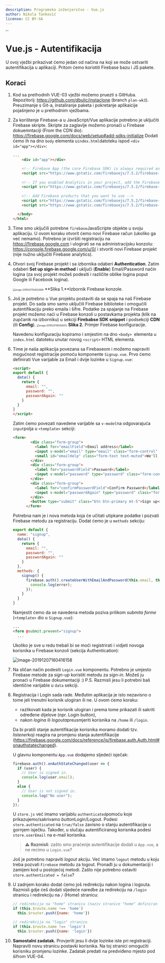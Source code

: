 ```yaml
---
description: Programsko inženjerstvo - Vue.js
author: Nikola Tanković
license: CC BY-SA
---
```


<img src="art/fipu.png" alt="fipu" style="zoom:24%;" />

# Vue.js - Autentifikacija

U ovoj vježbi prikazivat ćemo jedan od načina na koji se može ostvariti autentifikacija u aplikaciji. Pritom ćemo koristiti Firebase bazu i JS pakete.

## Koraci

1. Kod sa prethodnih VUE-03 vježbi možemo pruezti s GitHuba. Repozitorij: https://github.com/dbulic/instaclone (branch `plan-wk3`). Preuzimanje s Git-a, instaliranje paketa i pokretanje aplikaicije pojašnjeno je u prethodnim vježbama.

1. Za korištenje Firebase-a u JavaScript/Vue aplikacije potrebno je uključiti Firebase skripte. Skripte za zaglavlje možemo pronaći u Firebase dokuemntaciji (From the CDN dio): https://firebase.google.com/docs/web/setup#add-sdks-initialize
   Dodati ćemo ih na dno `body` elementa u`index.html`datoteku ispod `<div id="app"></div>`:

   ```html
   ...
       <div id="app"></div>
   
       <!-- Firebase App (the core Firebase SDK) is always required and must be listed first -->
       <script src="https://www.gstatic.com/firebasejs/7.5.2/firebase-app.js"></script>
       
       <!-- If you enabled Analytics in your project, add the Firebase SDK for Analytics -->
       <script src="https://www.gstatic.com/firebasejs/7.5.2/firebase-analytics.js"></script>
       
       <!-- Add Firebase products that you want to use -->
       <script src="https://www.gstatic.com/firebasejs/7.5.2/firebase-auth.js"></script>
       <script src="https://www.gstatic.com/firebasejs/7.5.2/firebase-firestore.js"></script>
   
     </body>
   </html>
   ```

3. Time smo uključili potrebne `firebase`JavaScripte objekte u svoju aplikaciju. U ovom koraku otvorit ćemo novi Firebase račun (ukoliko ga već nemamo). Potrebno je izvršiti registraciju na https://firebase.google.com i ulogirati se na administracijsku konzolu: https://console.firebase.google.com/u/0/ i stvoriti novi Firebase projekt (nije nužno uključiti Firebase analytics).

3. Otvori svoj Firebase projekt i sa izbornika odaberi **Authentication**. Zatim odaberi **Set up sign-in method** i uključi (**Enable**) Email/Password način logina (za svoj projekt možeš podesiti i različite oblike logina poput Google ili Facebook logina).

   <img src="art/image-20191207154022809.png" alt="image-20191207154022809" style="zoom:50%;" />
   **Slika 1.**Izbornik Firebase konzole.

3. Još je potrebno u Vue projektu postaviti da se spaja na naš Firebase projekt. Do sada smo samo uključili Firebase biblioteke i omogućili autentifikaciju preko emaila i šifre. Podatke za spajanje na Firebase projekt možemo naći u Firebase konzoli u postavkama projekta (klik na zupčanik na izborniku) u sekciji **Firebabse SDK snippet** i podsekciji **CDN** (ili **Config**).
   <img src="art/image-20191207160309312.png" alt="image-20191207160309312" style="zoom:50%;" />
   **Slika 2.** Primjer Firebase konfiguracije.

   Navedenu konfiguraciju kopiramo i smjestim na dno `<body> `elementa u `index.html` datoteku unutar novog `<script>` HTML elementa.

3. Time je naša aplikacija povezana sa Firebaseom i možemo napraviti mogućnost registracije pomoću komponente `Signup.vue`. Prvo ćemo definirati Vue varijable za Email i dvije lozinke u `Signup.vue`:

   ```html
   <script>
   export default {
     data() {
       return {
         email: "",
         password: "",
         passwordAgain: ""
       }
     }
   }
   </script>
   ```

   Zatim ćemo povezati navedene varijable sa `v-model`na odgovarajuća `input`polja u `<template>` sekciji:

   ```html
   <form>
           <div class="form-group">
             <label for="emailField">Email address</label>
             <input v-model="email" type="email" class="form-control" id="emailField" aria-describedby="emailHelp" placeholder="Enter email">
             <small id="emailHelp" class="form-text text-muted">We'll never share ...</small>
           </div>
           <div class="form-group">
             <label for="passwordField">Password</label>
             <input v-model="password" type="password" class="form-control" id="passwordField" placeholder="Password">
           </div>
           <div class="form-group">
             <label for="confirmPasswordField">Confirm Password</label>
             <input v-model="passwordAgain" type="password" class="form-control" id="confirmPasswordField" placeholder="Confirm password">
           </div>
           <button type="submit" class="btn btn-primary mt-5">Sign up</button>
         </form>
   ```

   Potrebna nam je i nova metoda koja će učitati utipkane podatke i pozvati Firebase metodu za registraciju. Dodat ćemo je u `methods` sekciju:

   ```javascript
   export default {
     name: "signup",
     data() {
       return {
         email: "",
         password: "",
         passwordAgain: ""
       }
     },
     methods: {
       signup() {
         firebase.auth().createUserWithEmailAndPassword(this.email, this.password).catch(function(error) {
           console.log(error);
         });
       }
     }
   }
   ```

   Namjestit ćemo da se navedena metoda poziva prilikom *submita forme* (`<template>` dio u `Signup.vue`):

   ```html
   ...
   <form @submit.prevent="signup">
     ...
   ```

   Ukoliko je sve u redu trebali bi se moći registrirati i vidjeti novoga korisnika u Firebase konzoli (sekcija Authentication):

   ![image-20191207160416158](art/image-20191207160416158.png)

   

3. Na sličan način podesiti `Login.vue` komponentu. Potrebno je umjesto Firebase metode za *sign-up* koristiti metodu za *sign-in*. Možeš ju pronaći u Firebase dokumentaciji :)
   P.S. Razmisli jesu li potrebni baš identične varijable u `data` sekciji.

3. Registracija i Login sada rade. Međutim aplikacija je isto nezavisno o tome jeli trenutni korisnik ulogiran ili ne. U ovom ćemo koraku:

   * razlikovati kada je korisnik ulogiran i prema tome prikazati ili sakriti određene dijelove (npr. Login button),
   * nakon *logina* ili *logouta*preusmjeriti korisnika na `/home` ili `/login`.

   Da bi pratili stanje autentifikacije korisnika moramo dodati tzv. *listener*koji reagira na promjenu stanja autentifikacije (https://firebase.google.com/docs/reference/js/firebase.auth.Auth.html#onauthstatechanged).

   U glavnu komponentu `App.vue` dodajemo sljedeći isječak:

   ``` javascript
   firebase.auth().onAuthStateChanged(user => {
     if (user) {
       // User is signed in.
       console.log(user.email);
     }
     else {
       // User is not signed in.
       console.log("No user");
     }
   });
   ```

   U `store.js` već imamo varijablu `authenticated`pomoću koje prikazujemo/sakrivamo *button*Login/Logout. Podesi `store.authenticated` na `true/false` zavisno o stanju autentifikacije u gornjem isječku. Također, u slučaju autentificiranog korisnika podesi `store.userEmail` na e-mail korisnika.

   > :warning: **Razmisli**: zašto smo praćenje autentifikacije dodali u `App.vue`, a ne recimo u `Login.vue`?

   Još je potrebno napraviti *logout* akciju. Već imamo `logout` metodu u koju treba pozvati `Firebase` metodu za logout. Pronađi ju u dokumentaciji i zamijeni kod u postojećoj metodi. Zašto nije potrebno ostaviti `store.authenticated = false`?

9. U zadnjem korako dodat ćemo još redirekciju nakon logina i logouta. Razmisli gdje ćeš dodati sljedeće naredbe za redirekciju na `/login` stranicu i redirekciju na `/` (Home) stranicu:

   ```javascript
   // redirekcija na "home" stranicu (naziv stranice "home" definiran je u routes/index.js)
   if (this.$route.name !== 'home')
     this.$router.push({name: 'home'})
   
   // redirekcija na "login" stranicu
   if (this.$route.name !== 'login')
     this.$router.push({name: 'login'})
   ```

9. **Samostalni zadatak.** Provjeriti jesu li dvije lozinke iste pri registraciji. Napraviti novu stranicu postavki korisnika. Na toj stranici omogućiti korisniku promjenu lozinke. Zadatak predati na predviđeno mjesto pod šifrom VUE-04. 

